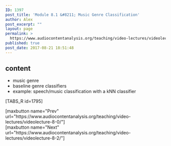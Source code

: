 ```yaml
---
ID: 1397
post_title: 'Module 8.1 &#8211; Music Genre Classification'
author: Alex
post_excerpt: ""
layout: page
permalink: >
  https://www.audiocontentanalysis.org/teaching/video-lectures/videolecture-8-1/
published: true
post_date: 2017-08-21 18:51:48
---
```

<h2>content</h2>
<ul>
 	<li>music genre</li>
 	<li>baseline genre classifiers</li>
 	<li>example: speech/music classification with a kNN classifier</li>
</ul>
[TABS_R id=1795]
<p style="text-align: left;">[maxbutton name="Prev" url="https://www.audiocontentanalysis.org/teaching/video-lectures/videolecture-8-0/"]<span style="float: right;">[maxbutton name="Next" url="https://www.audiocontentanalysis.org/teaching/video-lectures/videolecture-8-2/"]</span></p>